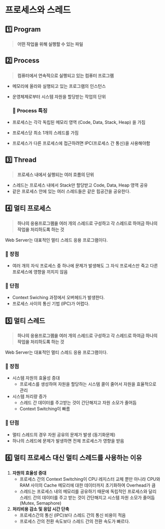 # 프로세스와 스레드

## 1️⃣ Program
> **어떤 작업을 위해 실행할 수 있는 파일**


## 2️⃣ Process

> **컴퓨터에서 연속적으로 실행되고 있는 컴퓨터 프로그램**
- 메모리에 올라와 실행되고 있는 프로그램의 인스턴스
- 운영체제로부터 시스템 자원을 할당받는 작업의 단위

  ### 📌 Process 특징
- 프로세스는 각각 독립된 메모리 영역 (Code, Data, Stack, Heap) 을 가짐
- 프로세스당 최소 1개의 스레드를 가짐
- 프로세스가 다른 프로세스에 접근하려면 IPC(프로세스 간 통신)을 사용해야함

## 3️⃣ Thread
> **프로세스 내에서 실행되는 여러 흐름의 단위**

- 스레드는 프로세스 내에서 Stack만 할당받고 Code, Data, Heap 영역 공유
- 같은 프로세스 안에 있는 여러 스레드들은 같은 힙공간을 공유한다.


## 4️⃣ 멀티 프로세스
> **하나의 응용프로그램을 여러 개의 스레드로 구성하고 각 스레드로 하여금 하나의 작업을 처리하도록 하는 것**

Web Server는 대표적인 멀티 스레드 응용 프로그램이다.

### 📌 장점
- 여러 개의 자식 프로세스 중 하나에 문제가 발생해도 그 자식 프로세스만 죽고 다른 프로세스에 영향을 끼치지 않음

### 📌 단점 
- Context Swiching 과정에서 오버헤드가 발생한다.
- 프로세스 사이의 통신 기법 (IPC)가 어렵다.



## 5️⃣ 멀티 스레드 
> **하나의 응용프로그램을 여러 개의 스레드로 구성하고 각 스레드로 하여금 하나의 작업을 처리하도록 하는 것**

Web Server는 대표적인 멀티 스레드 응용 프로그램이다.

### 📌 장점
- 시스템 자원의 효율성 증대
    - 프로세스를 생성하여 자원을 할당하는 시스템 콜이 줄어서 자원을 효율적으로 관리
- 시스템 처리량 증가
    - 스레드 간 데이터를 주고받는 것이 간단해지고 자원 소모가 줄어듬
    - Context Switching이 빠름

### 📌 단점 
- 멀티 스레드의 경우 자원 공유의 문제가 발생 (동기화문제)
- 하나의 스레드에 문제가 발생하면 전체 프로세스가 영향을 받음


## 6️⃣ 멀티 프로세스 대신 멀티 스레드를 사용하는 이유
1. **자원의 효율성 증대**
   - 프로세스 간의 Context Switching이 CPU 레지스터 교체 뿐만 아니라 CPU와 RAM 사이의 Cache 메모리에 대한 데이터까지 초기화하여 Overhead가 큼
   - 스레드는 프로세스 내의 메모리를 공유하기 때문에 독립적인 프로세스와 달리 스레드 간의 데이터를 주고 받는 것이 간단해지고 시스템 자원 소모가 줄어듬 (Mutex, Semaphore)
3. **처리비용 감소 및 응답 시간 단축**
   - 프로세스간의 통신 (IPC)보다 스레드 간의 통신 비용이 적음
   - 프로세스 간의 전환 속도보다 스레드 간의 전환 속도가 빠르다.
